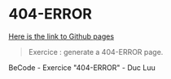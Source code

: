 # 404-ERROR

[Here is the link to Github pages](https://luuduc34.github.io/404-page/)

> Exercice : generate a 404-ERROR page.

BeCode - Exercice "404-ERROR" - Duc Luu